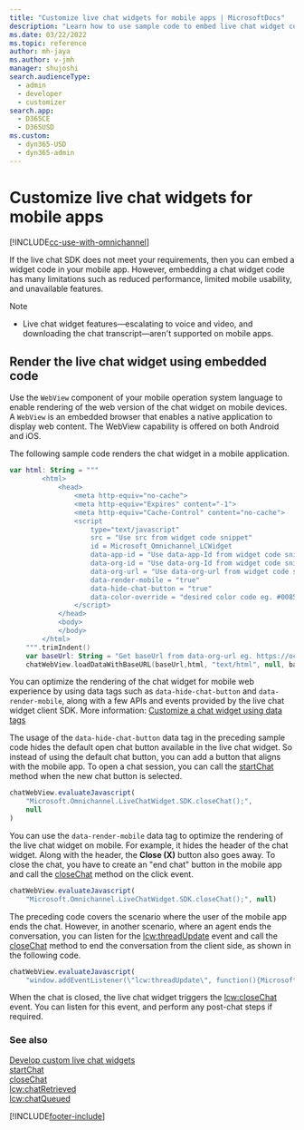 ```yaml
---
title: "Customize live chat widgets for mobile apps | MicrosoftDocs"
description: "Learn how to use sample code to embed live chat widget code directly in your mobile apps."
ms.date: 03/22/2022
ms.topic: reference
author: mh-jaya
ms.author: v-jmh
manager: shujoshi
search.audienceType: 
  - admin
  - developer
  - customizer
search.app: 
  - D365CE
  - D365USD
ms.custom: 
  - dyn365-USD
  - dyn365-admin
---
```


# Customize live chat widgets for mobile apps

[!INCLUDE[cc-use-with-omnichannel](../includes/cc-use-with-omnichannel.md)]

If the live chat SDK does not meet your requirements, then you can embed a widget code in your mobile app. However, embedding a chat widget code has many limitations such as reduced performance, limited mobile usability, and unavailable features.

> [!NOTE]
> - Live chat widget features&mdash;escalating to voice and video, and downloading the chat transcript&mdash;aren't supported on mobile apps.

## Render the live chat widget using embedded code

Use the `WebView` component of your mobile operation system language to enable rendering of the web version of the chat widget on mobile devices. A `WebView` is an embedded browser that enables a native application to display web content. The WebView capability is offered on both Android and iOS.

The following sample code renders the chat widget in a mobile application.

```kotlin
var html: String = """
        <html>
            <head>
                <meta http-equiv="no-cache">
                <meta http-equiv="Expires" content="-1">
                <meta http-equiv="Cache-Control" content="no-cache">
                <script 
                    type="text/javascript"
                    src = "Use src from widget code snippet"
                    id = Microsoft_Omnichannel_LCWidget
                    data-app-id = "Use data-app-Id from widget code snippet"
                    data-org-id = "Use data-org-Id from widget code snippet"
                    data-org-url = "Use data-org-url from widget code snippet"
                    data-render-mobile = "true"
                    data-hide-chat-button = "true"
                    data-color-override = "desired color code eg. #008577">
                </script>
            </head>
            <body>
            </body>
        </html>
    """.trimIndent()
    var baseUrl: String = "Get baseUrl from data-org-url eg. https://oc-cdn-ocprod.azureedge.net"
    chatWebView.loadDataWithBaseURL(baseUrl,html, "text/html", null, baseUrl)
```

You can optimize the rendering of the chat widget for mobile web experience by using data tags such as `data-hide-chat-button` and `data-render-mobile`, along with a few APIs and events provided by the live chat widget client SDK. More information: [Customize a chat widget using data tags](customize-chat-widget.md)

The usage of the `data-hide-chat-button` data tag in the preceding sample code hides the default open chat button available in the live chat widget. So instead of using the default chat button, you can add a button that aligns with the mobile app. To open a chat session, you can call the [startChat](developer/reference/methods/startchat.md) method when the new chat button is selected.

```javascript
chatWebView.evaluateJavascript(
    "Microsoft.Omnichannel.LiveChatWidget.SDK.closeChat();",
    null
)
```

You can use the `data-render-mobile` data tag to optimize the rendering of the live chat widget on mobile. For example, it hides the header of the chat widget. Along with the header, the **Close (X)** button also goes away. To close the chat, you have to create an "end chat" button in the mobile app and call the [closeChat](developer/reference/methods/closechat.md) method on the click event.

```javascript
chatWebView.evaluateJavascript(
    "Microsoft.Omnichannel.LiveChatWidget.SDK.closeChat();", null)
```

The preceding code covers the scenario where the user of the mobile app ends the chat. However, in another scenario, where an agent ends the conversation, you can listen for the [lcw:threadUpdate](developer/reference/events/lcw-threadupdate.md) event and call the [closeChat](developer/reference/methods/closechat.md) method to end the conversation from the client side, as shown in the following code.

```javascript
chatWebView.evaluateJavascript(
    "window.addEventListener(\"lcw:threadUpdate\", function(){Microsoft.Omnichannel.LiveChatWidget.SDK.closeChat();})", null)
```

When the chat is closed, the live chat widget triggers the [lcw:closeChat](developer/reference/events/lcw-closechat.md) event. You can listen for this event, and perform any post-chat steps if required.

### See also

[Develop custom live chat widgets](develop-live-chat-widget.md)  
[startChat](developer/reference/methods/startchat.md)  
[closeChat](developer/reference/methods/closechat.md)  
[lcw:chatRetrieved](developer/reference/events/lcw-chatRetrieved.md)  
[lcw:chatQueued](developer/reference/events/lcw-chatQueued.md)  

[!INCLUDE[footer-include](../includes/footer-banner.md)]
